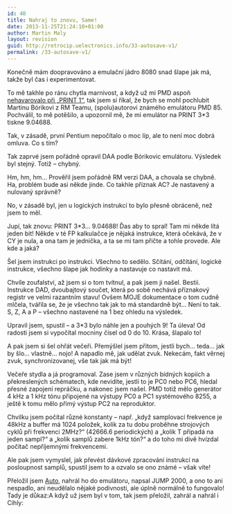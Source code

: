```yaml
---
id: 40
title: Nahraj to znovu, Same!
date: 2013-11-25T21:24:10+01:00
author: Martin Maly
layout: revision
guid: http://retrocip.uelectronics.info/33-autosave-v1/
permalink: /33-autosave-v1/
---
```

Konečně mám doopravováno a emulační jádro 8080 snad šlape jak má, takže byl čas i experimentovat.

<!--more-->

To mě takhle po ránu chytla marnivost, a když už mi PMD aspoň [nehavarovalo při &#8222;PRINT 1&#8220;](http://retrocip.uelectronics.info/testovaci-kod-pro-8080-a-peklo-s-daa/ "Testovací kód pro 8080 a peklo s DAA"), tak jsem si říkal, že bych se mohl pochlubit Martinu Bórikovi z RM Teamu, (spolu)autorovi známého emulátoru PMD 85. Pochválil, to mě potěšilo, a upozornil mě, že mi emulátor na PRINT 3*3 tiskne 9.04688.

Tak, v zásadě, první Pentium nepočítalo o moc líp, ale to není moc dobrá omluva. Co s tím?

Tak zaprvé jsem pořádně opravil DAA podle Bórikovic emulátoru. Výsledek byl stejný. Totiž &#8211; chybný.

Hm, hm, hm&#8230; Prověřil jsem pořádně RM verzi DAA, a chovala se chybně. Ha, problém bude asi někde jinde. Co takhle příznak AC? Je nastavený a nulovaný správně?

No, v zásadě byl, jen u logických instrukcí to bylo přesně obráceně, než jsem to měl.

Jupí, tak znovu: PRINT 3*3&#8230; 9.04688! Ďas aby to spral! Tam mi někde lítá jeden bit! Někde v té FP kalkulačce je nějaká instrukce, která očekává, že v CY je nula, a ona tam je jednička, a ta se mi tam přičte a tohle provede. Ale kde a jaká?

Šel jsem instrukci po instrukci. Všechno to sedělo. Sčítání, odčítání, logické instrukce, všechno šlape jak hodinky a nastavuje co nastavit má.

Chvíle zoufalství, až jsem si o tom tvítnul, a pak jsem ji našel. Bestii. Instrukce DAD, dvoubajtový součet, která po sobě nechává příznakový registr ve velmi razantním stavu! Ovšem MOJE dokumentace o tom cudně mlčela, tvářila se, že je všechno tak jak to má standardně být&#8230; Není to tak. S, Z, A a P &#8211; všechno nastavené na 1 bez ohledu na výsledek.

Upravil jsem, spustil &#8211; a 3*3 bylo náhle jen a pouhých 9! Ta úleva! Od radosti jsem si vypočítal mocniny čísel od 0 do 10. Krása, šlapalo to!

A pak jsem si šel ohřát večeři. Přemýšlel jsem přitom, jestli bych&#8230; teda&#8230; jak by šlo&#8230; vlastně&#8230; nojo! A napadlo mě, jak udělat zvuk. Nekecám, fakt věrnej zvuk, synchronizovanej, vše tak jak má být!

Večeře stydla a já programoval. Zase jsem v různých bídných kopiích a překreslených schématech, kde nevidíte, jestli to je PC0 nebo PC6, hledal přesné zapojení repráčku, a nakonec jsem našel. PMD totiž mělo generátor 4 kHz a 1 kHz tónu připojené na výstupy PC0 a PC1 systémového 8255, a ještě k tomu mělo přímý výstup PC2 na reproduktor.

Chvilku jsem počítal různé konstanty &#8211; např. &#8222;když samplovací frekvence je 48kHz a buffer má 1024 položek, kolik za tu dobu proběhne strojových cyklů při frekvenci 2MHz?&#8220; (42666.6 periodických) a &#8222;kolik T připadá na jeden sampl?&#8220; a &#8222;kolik samplů zabere 1kHz tón?&#8220; a do toho mi divě hvízdal počítač nepříjemnými frekvencemi.

Ale pak jsem vymyslel, jak převést dávkové zpracování instrukcí na posloupnost samplů, spustil jsem to a ozvalo se ono známé &#8211; však víte!

Přeložil jsem [Auto](http://pmd85.mysteria.cz/data/klasika/nat_auto.txt), nahrál ho do emulátoru, napsal JUMP 2000, a ono to ani nespadlo, ani neudělalo nějaké podivnosti, ale úplně normálně to fungovalo! Tady je důkaz:A když už jsem byl v tom, tak jsem přeložil, zahrál a nahrál i Cihly: